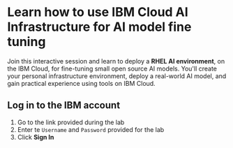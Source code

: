 # Learn how to use IBM Cloud AI Infrastructure for AI model fine tuning
Join this interactive session and learn to deploy a **RHEL AI environment**, on the IBM Cloud, for fine-tuning small open source AI models. You'll create your personal infrastructure environment, deploy a real-world AI model, and gain practical experience using tools on IBM Cloud.


## Log in to the IBM account
1. Go to the link provided during the lab
2. Enter te `Username` and `Password` provided for the lab
3. Click **Sign In**

